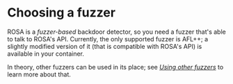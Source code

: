 # Choosing a fuzzer

ROSA is a _fuzzer-based_ backdoor detector, so you need a fuzzer that's able to talk to ROSA's API.
Currently, the only supported fuzzer is AFL++; a slightly modified version of it (that is
compatible with ROSA's API) is available in your container.

In theory, other fuzzers can be used in its place; see [_Using other
fuzzers_](./extensions_fuzzers.md) to learn more about that.
